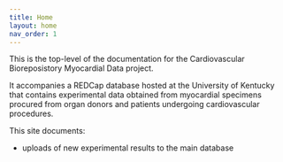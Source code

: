 ```yaml
---
title: Home
layout: home
nav_order: 1
---
```


This is the top-level of the documentation for the Cardiovascular Bioreposistory Myocardial Data project.

It accompanies a REDCap database hosted at the University of Kentucky that contains experimental data obtained from myocardial specimens procured from organ donors and patients undergoing cardiovascular procedures.

This site documents:
+ uploads of new experimental results to the main database
 